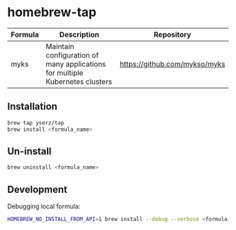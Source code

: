 # homebrew-tap

| Formula | Description                                                                  | Repository                    |
| ------- | ---------------------------------------------------------------------------- | ----------------------------- |
| myks    | Maintain configuration of many applications for multiple Kubernetes clusters | https://github.com/mykso/myks |

## Installation

```bash
brew tap yserz/tap
brew install <formula_name>
```

## Un-install

```bash
brew uninstall <formula_name>
```

## Development

Debugging local formula:

```bash
HOMEBREW_NO_INSTALL_FROM_API=1 brew install --debug --verbose <formula_name>
```
